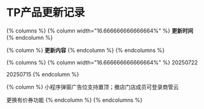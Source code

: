 # TP产品更新记录

{% columns %}
{% column width="16.666666666666664%" %}
**更新时间**
{% endcolumn %}

{% column %}
**更新内容**
{% endcolumn %}
{% endcolumns %}

{% columns %}
{% column width="16.666666666666664%" %}
20250722

20250715
{% endcolumn %}

{% column %}
小程序弹窗广告位支持置顶；撤店门店成员可登录商管云

更换有价券功能
{% endcolumn %}
{% endcolumns %}

